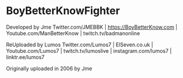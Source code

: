 # BoyBetterKnowFighter
Developed by Jme
Twitter.com/JMEBBK | https://BoyBetterKnow.com | Youtube.com/ManBetterKnow | twitch.tv/badmanonline

ReUploaded by Lumos
Twitter.com/Lumos7 | ElSeven.co.uk     | Youtube.com/Lumos7        | twitch.tv/lumoslive     | instagram.com/lumos7      | linktr.ee/lumos7


Originally uploaded in 2006 by Jme 
